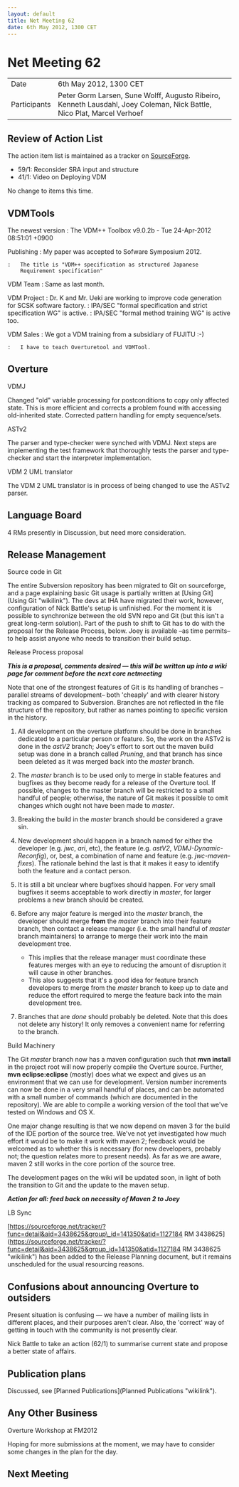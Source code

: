 ```yaml
---
layout: default
title: Net Meeting 62
date: 6th May 2012, 1300 CET
---
```


<script src="https://code.jquery.com/jquery-1.11.1.min.js">
</script>
<script src="/javascripts/edit.js"></script>
<script>setEditButonNm();</script>

# Net Meeting 62

|||
|---|---|
| Date | 6th May 2012, 1300 CET |
| Participants | Peter Gorm Larsen, Sune Wolff, Augusto Ribeiro, Kenneth Lausdahl, Joey Coleman, Nick Battle, Nico Plat, Marcel Verhoef |

Review of Action List
---------------------

The action item list is maintained as a tracker on
[SourceForge](https://sourceforge.net/tracker/?func=browse&group_id=141350&atid=775371).

-   59/1: Reconsider SRA input and structure
-   41/1: Video on Deploying VDM

No change to items this time.

VDMTools
--------

The newest version
:   The VDM++ Toolbox v9.0.2b - Tue 24-Apr-2012 08:51:01 +0900

Publishing
:   My paper was accepted to Sofware Symposium 2012.

    :   The title is "VDM++ specification as structured Japanese
        Requirement specification"

VDM Team
:   Same as last month.

VDM Project
:   Dr. K and Mr. Ueki are working to improve code generation for SCSK
    software factory.
:   IPA/SEC "formal specification and strict specification WG" is
    active.
:   IPA/SEC "formal method training WG" is active too.

VDM Sales
:   We got a VDM training from a subsidiary of FUJITU :-)

    :   I have to teach Overturetool and VDMTool.

Overture
--------

VDMJ

Changed "old" variable processing for postconditions to copy only
affected state. This is more efficient and corrects a problem found with
accessing old-inherited state. Corrected pattern handling for empty
sequence/sets.

ASTv2

The parser and type-checker were synched with VDMJ. Next steps are
implementing the test framework that thoroughly tests the parser and
type-checker and start the interpreter implementation.

VDM 2 UML translator

The VDM 2 UML translator is in process of being changed to use the ASTv2
parser.

Language Board
--------------

4 RMs presently in Discussion, but need more consideration.

Release Management
------------------

Source code in Git

The entire Subversion repository has been migrated to Git on
sourceforge, and a page explaining basic Git usage is partially written
at [Using Git](Using Git "wikilink"). The devs at IHA have migrated
their work, however, configuration of Nick Battle's setup is unfinished.
For the moment it is possible to synchronize between the old SVN repo
and Git (but this isn't a great long-term solution). Part of the push to
shift to Git has to do with the proposal for the Release Process, below.
Joey is available –as time permits– to help assist anyone who needs to
transition their build setup.

Release Process proposal

***This is a proposal, comments desired — this will be written up into a
wiki page for comment before the next core netmeeting***

Note that one of the strongest features of Git is its handling of
branches –parallel streams of development– both 'cheaply' and with
clearer history tracking as compared to Subversion. Branches are not
reflected in the file structure of the repository, but rather as names
pointing to specific version in the history.

1.  All development on the overture platform should be done in branches
    dedicated to a particular person or feature. So, the work on the
    ASTv2 is done in the *astV2* branch; Joey's effort to sort out the
    maven build setup was done in a branch called *Pruning*, and that
    branch has since been deleted as it was merged back into the
    *master* branch.
2.  The *master* branch is to be used only to merge in stable features
    and bugfixes as they become ready for a release of the Overture
    tool. If possible, changes to the master branch will be restricted
    to a small handful of people; otherwise, the nature of Git makes it
    possible to omit changes which ought not have been made to *master*.
3.  Breaking the build in the *master* branch should be considered a
    grave sin.
4.  New development should happen in a branch named for either the
    developer (e.g. *jwc*, *ari*, etc), the feature (e.g. *astV2*,
    *VDMJ-Dynamic-Reconfig*), or, best, a combination of name and
    feature (e.g. *jwc-maven-fixes*). The rationale behind the last is
    that it makes it easy to identify both the feature and a contact
    person.
5.  It is still a bit unclear where bugfixes should happen. For very
    small bugfixes it seems acceptable to work directly in *master*, for
    larger problems a new branch should be created.
6.  Before any major feature is merged into the *master* branch, the
    developer should merge **from** the *master* branch into their
    feature branch, then contact a release manager (i.e. the small
    handful of *master* branch maintainers) to arrange to merge their
    work into the main development tree.
    -   This implies that the release manager must coordinate these
        features merges with an eye to reducing the amount of disruption
        it will cause in other branches.
    -   This also suggests that it's a good idea for feature branch
        developers to merge from the *master* branch to keep up to date
        and reduce the effort required to merge the feature back into
        the main development tree.

7.  Branches that are *done* should probably be deleted. Note that this
    does not delete any history! It only removes a convenient name for
    referring to the branch.

Build Machinery

The Git *master* branch now has a maven configuration such that **mvn
install** in the project root will now properly compile the Overture
source. Further, **mvn eclipse:eclipse** (mostly) does what we expect
and gives us an environment that we can use for development. Version
number increments can now be done in a very small handful of places, and
can be automated with a small number of commands (which are documented
in the repository). We are able to compile a working version of the tool
that we've tested on Windows and OS X.

One major change resulting is that we now depend on maven 3 for the
build of the IDE portion of the source tree. We've not yet investigated
how much effort it would be to make it work with maven 2; feedback would
be welcomed as to whether this is necessary (for new developers,
probably not; the question relates more to present needs). As far as we
are aware, maven 2 still works in the core portion of the source tree.

The development pages on the wiki will be updated soon, in light of both
the transition to Git and the update to the maven setup.

***Action for all: feed back on necessity of Maven 2 to Joey***

LB Sync

[https://sourceforge.net/tracker/?func=detail&aid=3438625&group\_id=141350&atid=1127184
RM
3438625](https://sourceforge.net/tracker/?func=detail&aid=3438625&group_id=141350&atid=1127184 RM 3438625 "wikilink")
has been added to the Release Planning document, but it remains
unscheduled for the usual resourcing reasons.

Confusions about announcing Overture to outsiders
-------------------------------------------------

Present situation is confusing — we have a number of mailing lists in
different places, and their purposes aren't clear. Also, the 'correct'
way of getting in touch with the community is not presently clear.

Nick Battle to take an action (62/1) to summarise current state and
propose a better state of affairs.

Publication plans
-----------------

Discussed, see [Planned Publications](Planned Publications "wikilink").

Any Other Business
------------------

Overture Workshop at FM2012

Hoping for more submissions at the moment, we may have to consider some
changes in the plan for the day.

Next Meeting
------------

   <div id="edit_page_div"></div>